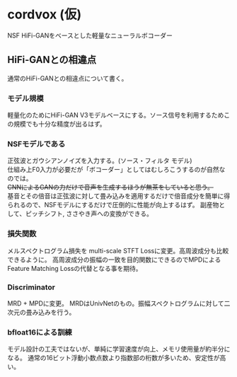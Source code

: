# cordvox (仮)
NSF HiFi-GANをベースとした軽量なニューラルボコーダー

## HiFi-GANとの相違点
通常のHiFi-GANとの相違点について書く。

### モデル規模
軽量化のためにHiFi-GAN V3モデルベースにする。ソース信号を利用するためこの規模でも十分な精度が出るはず。

### NSFモデルである
正弦波とガウシアンノイズを入力する。(ソース・フィルタ モデル)  
仕組み上F0入力が必要だが「ボコーダー」としてはむしろこうするのが自然なのでは。  
~~CNNによるGANの力だけで音声を生成するほうが無茶をしていると思う。~~  
基音とその倍音は正弦波に対して畳み込みを適用するだけで倍音成分を簡単に得られるので、NSFモデルにするだけで圧倒的に性能が向上するはず。
副産物として、ピッチシフト, ささやき声への変換ができる。

### 損失関数
メルスペクトログラム損失を multi-scale STFT Lossに変更。高周波成分も比較できるように。
高周波成分の振幅の一致を目的関数にできるのでMPDによるFeature Matching Lossの代替となる事を期待。

### Discriminator
MRD + MPDに変更。
MRDはUnivNetのもの。振幅スペクトログラムに対して二次元の畳み込みを行う。

### bfloat16による訓練
モデル設計の工夫ではないが、単純に学習速度が向上、メモリ使用量が約半分になる。
通常の16ビット浮動小数点数より指数部の桁数が多いため、安定性が高い。